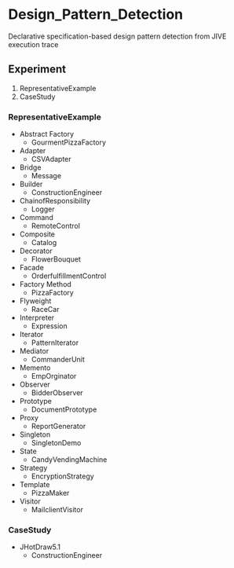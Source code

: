 # Design_Pattern_Detection
Declarative specification-based design pattern detection from JIVE execution trace
## Experiment
1. RepresentativeExample
2. CaseStudy

### RepresentativeExample
- Abstract Factory
  - GourmentPizzaFactory       
- Adapter
  - CSVAdapter  
- Bridge
  - Message 
- Builder
  - ConstructionEngineer
- ChainofResponsibility
  - Logger
- Command
  - RemoteControl
- Composite
  - Catalog
- Decorator
  - FlowerBouquet
- Facade
  - OrderfulfillmentControl
- Factory Method
  - PizzaFactory
- Flyweight
  - RaceCar
- Interpreter
  - Expression
- Iterator
  - PatternIterator
- Mediator
  - CommanderUnit
- Memento
  - EmpOrginator
- Observer
  - BidderObserver
- Prototype
  - DocumentPrototype
- Proxy
  - ReportGenerator
- Singleton
  - SingletonDemo
- State
  - CandyVendingMachine
- Strategy
  - EncryptionStrategy
- Template
  - PizzaMaker 
- Visitor
  - MailclientVisitor               

### CaseStudy
- JHotDraw5.1
  - ConstructionEngineer 
